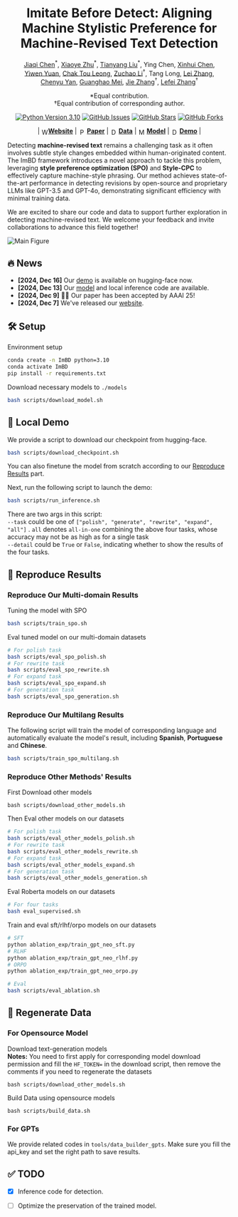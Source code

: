 <h1 align="center">Imitate Before Detect: Aligning Machine Stylistic Preference for Machine-Revised Text Detection</h1>

<p align="center">
   <a href="https://scholar.google.com/citations?user=Au_y5poAAAAJ">Jiaqi Chen</a><sup>*</sup>, <a href="https://xyzhu1225.github.io/">Xiaoye Zhu</a><sup>*</sup>, <a href="https://leolty.github.io/">Tianyang Liu</a><sup>*</sup>, Ying Chen, <a href="https://xinhuichen-02.github.io/">Xinhui Chen</a>,<br> <a href="https://scholar.google.com/citations?user=koA9QbMAAAAJ">Yiwen Yuan</a>, <a href="https://cooperleong00.github.io/">Chak Tou Leong</a>, <a href="https://zcli-charlie.github.io/">Zuchao Li</a><sup>†</sup>, Tang Long, <a href="https://yusalei.github.io/">Lei Zhang</a>, <br><a href="https://scholar.google.com/citations?user=281EWzQAAAAJ">Chenyu Yan</a>, <a href="https://scholar.google.com/citations?user=mliv6KEAAAAJ">Guanghao Mei</a>, <a href="https://scholar.google.com/citations?user=epTfECgAAAAJ">Jie Zhang</a><sup>†</sup>, <a href="https://scholar.google.com/citations?user=BLKHwNwAAAAJ">Lefei Zhang</a><sup>†</sup>
</p>

<p align="center">
  *Equal contribution.<br> †Equal contribution of corresponding author.
</p>

<p align="center">
<a href="https://www.python.org/downloads/release/python-3100/"><img src="https://img.shields.io/badge/python-3.10-blue.svg" alt="Python Version 3.10"></a>
  <a href="https://github.com/Jiaqi-Chen-00/ImBD/issues"><img src="https://img.shields.io/github/issues/Jiaqi-Chen-00/ImBD" alt="GitHub Issues"></a>
  <a href="https://github.com/Jiaqi-Chen-00/ImBD/stargazers"><img src="https://img.shields.io/github/stars/Jiaqi-Chen-00/ImBD" alt="GitHub Stars"></a>
  <a href="https://github.com/Jiaqi-Chen-00/ImBD/network/members"><img src="https://img.shields.io/github/forks/Jiaqi-Chen-00/ImBD" alt="GitHub Forks"></a>
</p>

<p align="center">
| <img src="https://img.icons8.com/color/48/000000/internet.png" alt="Website" width="15" height="15" style="vertical-align: middle;"/><a href="https://machine-text-detection.github.io/ImBD/"><b>Website</b></a> | <img src="https://img.icons8.com/?size=100&id=13580&format=png&color=000000" alt="Paper" width="15" height="15" style="vertical-align: middle;"/> <a href="https://arxiv.org/abs/2412.10432"><b>Paper</b></a> | <img src="https://img.icons8.com/?size=100&id=1475&format=png&color=90CAF9" alt="Data" width="15" height="15" style="vertical-align: middle;"/> <a href="https://github.com/Jiaqi-Chen-00/ImBD/tree/main/data"><b>Data</b></a> |  <img src="https://img.icons8.com/?size=100&id=sop9ROXku5bb&format=png&color=000000" alt="Model" width="15" height="15" style="vertical-align: middle;"/> <a href="https://huggingface.co/xyzhu1225/ImBD/tree/main"><b>Model</b></a> | <img src="https://img.icons8.com/?size=100&id=sop9ROXku5bb&format=png&color=000000" alt="Demo" width="15" height="15" style="vertical-align: middle;"/> <a href="https://huggingface.co/spaces/xyzhu1225/ImBD"><b>Demo</b></a> |
</p>

Detecting **machine-revised text** remains a challenging task as it often involves subtle style changes embedded within human-originated content. The ImBD framework introduces a novel approach to tackle this problem, leveraging **style preference optimization (SPO)** and **Style-CPC** to effectively capture machine-style phrasing. Our method achieves state-of-the-art performance in detecting revisions by open-source and proprietary LLMs like GPT-3.5 and GPT-4o, demonstrating significant efficiency with minimal training data.

We are excited to share our code and data to support further exploration in detecting machine-revised text. We welcome your feedback and invite collaborations to advance this field together!


![Main Figure](https://machine-text-detection.github.io/ImBD/static/images/method.png)

## 🔥 News
- **[2024, Dec 16]** Our [demo](https://huggingface.co/spaces/xyzhu1225/ImBD) is available on hugging-face now.
- **[2024, Dec 13]** Our [model](https://huggingface.co/xyzhu1225/ImBD/tree/main) and local inference code are available.
- **[2024, Dec 9]** 🎉🎉 Our paper has been accepted by AAAI 25! 
- **[2024, Dec 7]** We've released our [website](https://machine-text-detection.github.io/ImBD).

## 🛠️ Setup
Environment setup
```bash
conda create -n ImBD python=3.10
conda activate ImBD
pip install -r requirements.txt
```
Download necessary models to ```./models ```
```bash
bash scripts/download_model.sh
```
## 🤖 Local Demo
We provide a script to download our checkpoint from hugging-face. 
```bash
bash scripts/download_checkpoint.sh
```
You can also finetune the model from scratch according to our [Reproduce Results](#reproduce) part.

Next, run the following script to launch the demo:
```bash
bash scripts/run_inference.sh
```
There are two args in this script:  
`--task` could be one of `["polish", "generate", "rewrite", "expand", "all"]` . `all` denotes `all-in-one` combining the above four tasks, whose accuracy may not be as high as for a single task  
`--detail` could be `True` or `False`, indicating whether to show the results of the four tasks.


## 🚀 Reproduce Results <a id="reproduce"></a>
### Reproduce Our Multi-domain Results
Tuning the model with SPO
```bash
bash scripts/train_spo.sh
```
Eval tuned model on our multi-domain datasets
```bash
# For polish task
bash scripts/eval_spo_polish.sh
# For rewrite task
bash scripts/eval_spo_rewrite.sh
# For expand task
bash scripts/eval_spo_expand.sh
# For generation task
bash scripts/eval_spo_generation.sh
```
### Reproduce Our Multilang Results
The following script will train the model of corresponding language and automatically evaluate the model's result, including **Spanish**, **Portuguese** and **Chinese**.
```bash
bash scripts/train_spo_multilang.sh
```

### Reproduce Other Methods' Results
First Download other models  
```
bash scripts/download_other_models.sh
```
Then Eval other models on our datasets
```bash
# For polish task
bash scripts/eval_other_models_polish.sh
# For rewrite task
bash scripts/eval_other_models_rewrite.sh
# For expand task
bash scripts/eval_other_models_expand.sh
# For generation task
bash scripts/eval_other_models_generation.sh
```
Eval Roberta models on our datasets
```bash
# For four tasks
bash eval_supervised.sh
```
Train and eval sft/rlhf/orpo models on our datasets
```bash
# SFT
python ablation_exp/train_gpt_neo_sft.py
# RLHF
python ablation_exp/train_gpt_neo_rlhf.py
# ORPO
python ablation_exp/train_gpt_neo_orpo.py

# Eval
bash scripts/eval_ablation.sh
```
## 📁 Regenerate Data
### For Opensource Model
Download text-generation models  
**Notes:** You need to first apply for corresponding model download permission and fill the ```HF_TOKEN=``` in the download script, then remove the comments if you need to regenerate the datasets
```
bash scripts/download_other_models.sh
```
Build Data using opensource models
```
bash scripts/build_data.sh
```
### For GPTs
We provide related codes in `tools/data_builder_gpts`. Make sure you fill the api_key and set the right path to save results.

## ✅ TODO

- [x] Inference code for detection. 
- [ ] Optimize the preservation of the trained model. 

